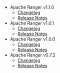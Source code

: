 
<!---
# Licensed to the Apache Software Foundation (ASF) under one
# or more contributor license agreements.  See the NOTICE file
# distributed with this work for additional information
# regarding copyright ownership.  The ASF licenses this file
# to you under the Apache License, Version 2.0 (the
# "License"); you may not use this file except in compliance
# with the License.  You may obtain a copy of the License at
#
#     http://www.apache.org/licenses/LICENSE-2.0
#
# Unless required by applicable law or agreed to in writing, software
# distributed under the License is distributed on an "AS IS" BASIS,
# WITHOUT WARRANTIES OR CONDITIONS OF ANY KIND, either express or implied.
# See the License for the specific language governing permissions and
# limitations under the License.
-->
* Apache Ranger v1.1.0
    * [Changelog](1.1.0/CHANGELOG.1.1.0.html)
    * [Release Notes](1.1.0/RELEASENOTES.1.1.0.html)
* Apache Ranger v1.0.1
    * [Changelog](1.0.1/CHANGELOG.1.0.1.html)
    * [Release Notes](1.0.1/RELEASENOTES.1.0.1.html)
* Apache Ranger v1.0.0
    * [Changelog](1.0.0/CHANGELOG.1.0.0.html)
    * [Release Notes](1.0.0/RELEASENOTES.1.0.0.html)
* Apache Ranger v0.7.2
    * [Changelog](0.7.2/CHANGELOG.0.7.2.html)
    * [Release Notes](0.7.2/RELEASENOTES.0.7.2.html)
